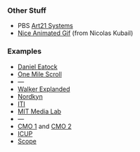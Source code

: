 ### Other Stuff
- PBS [Art21 Systems](http://video.pbs.org/video/1281771991/)
- [Nice Animated Gif](http://samchirnside.tumblr.com/post/64987840204) (from Nicolas Kubail)

### Examples
- [Daniel Eatock](http://eatock.com)
- [One Mile Scroll](http://www.onemilescroll.com/)
- &mdash;
- [Walker Explanded](http://www.youtube.com/watch?v=PzmaYWtYTYM)
- [Nordkyn](http://neue.no/index.asp?id=27415)
- [ITI](http://www.behance.net/gallery/ITI/403960)
- [MIT Media Lab](https://vimeo.com/20250134)
- &mdash;
- [CMO 1](https://vimeo.com/63039558) and [CMO 2](https://vimeo.com/63039557)
- [ICUP](https://vimeo.com/63039556)
- [Scope](https://vimeo.com/63039559)


